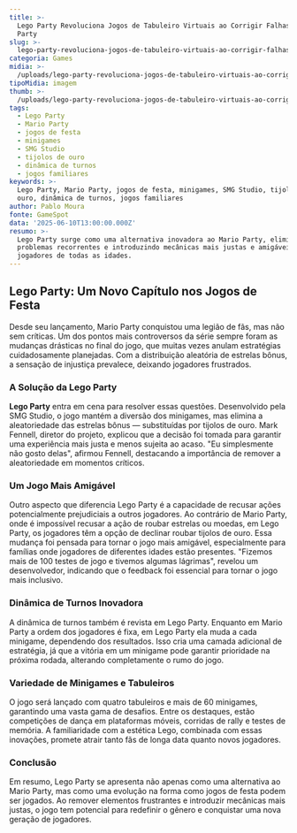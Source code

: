 ```yaml
---
title: >-
  Lego Party Revoluciona Jogos de Tabuleiro Virtuais ao Corrigir Falhas de Mario
  Party
slug: >-
  lego-party-revoluciona-jogos-de-tabuleiro-virtuais-ao-corrigir-falhas-de-mario-party
categoria: Games
midia: >-
  /uploads/lego-party-revoluciona-jogos-de-tabuleiro-virtuais-ao-corrigir-falhas-de-mario-party-thumb.png
tipoMidia: imagem
thumb: >-
  /uploads/lego-party-revoluciona-jogos-de-tabuleiro-virtuais-ao-corrigir-falhas-de-mario-party-thumb.png
tags:
  - Lego Party
  - Mario Party
  - jogos de festa
  - minigames
  - SMG Studio
  - tijolos de ouro
  - dinâmica de turnos
  - jogos familiares
keywords: >-
  Lego Party, Mario Party, jogos de festa, minigames, SMG Studio, tijolos de
  ouro, dinâmica de turnos, jogos familiares
author: Pablo Moura
fonte: GameSpot
data: '2025-06-10T13:00:00.000Z'
resumo: >-
  Lego Party surge como uma alternativa inovadora ao Mario Party, eliminando
  problemas recorrentes e introduzindo mecânicas mais justas e amigáveis para
  jogadores de todas as idades.
---
```


## Lego Party: Um Novo Capítulo nos Jogos de Festa

Desde seu lançamento, Mario Party conquistou uma legião de fãs, mas não sem críticas. Um dos pontos mais controversos da série sempre foram as mudanças drásticas no final do jogo, que muitas vezes anulam estratégias cuidadosamente planejadas. Com a distribuição aleatória de estrelas bônus, a sensação de injustiça prevalece, deixando jogadores frustrados.

### A Solução da Lego Party

**Lego Party** entra em cena para resolver essas questões. Desenvolvido pela SMG Studio, o jogo mantém a diversão dos minigames, mas elimina a aleatoriedade das estrelas bônus — substituídas por tijolos de ouro. Mark Fennell, diretor do projeto, explicou que a decisão foi tomada para garantir uma experiência mais justa e menos sujeita ao acaso. "Eu simplesmente não gosto delas", afirmou Fennell, destacando a importância de remover a aleatoriedade em momentos críticos.

### Um Jogo Mais Amigável

Outro aspecto que diferencia Lego Party é a capacidade de recusar ações potencialmente prejudiciais a outros jogadores. Ao contrário de Mario Party, onde é impossível recusar a ação de roubar estrelas ou moedas, em Lego Party, os jogadores têm a opção de declinar roubar tijolos de ouro. Essa mudança foi pensada para tornar o jogo mais amigável, especialmente para famílias onde jogadores de diferentes idades estão presentes. "Fizemos mais de 100 testes de jogo e tivemos algumas lágrimas", revelou um desenvolvedor, indicando que o feedback foi essencial para tornar o jogo mais inclusivo.

### Dinâmica de Turnos Inovadora

A dinâmica de turnos também é revista em Lego Party. Enquanto em Mario Party a ordem dos jogadores é fixa, em Lego Party ela muda a cada minigame, dependendo dos resultados. Isso cria uma camada adicional de estratégia, já que a vitória em um minigame pode garantir prioridade na próxima rodada, alterando completamente o rumo do jogo.

### Variedade de Minigames e Tabuleiros

O jogo será lançado com quatro tabuleiros e mais de 60 minigames, garantindo uma vasta gama de desafios. Entre os destaques, estão competições de dança em plataformas móveis, corridas de rally e testes de memória. A familiaridade com a estética Lego, combinada com essas inovações, promete atrair tanto fãs de longa data quanto novos jogadores.

### Conclusão

Em resumo, Lego Party se apresenta não apenas como uma alternativa ao Mario Party, mas como uma evolução na forma como jogos de festa podem ser jogados. Ao remover elementos frustrantes e introduzir mecânicas mais justas, o jogo tem potencial para redefinir o gênero e conquistar uma nova geração de jogadores.

